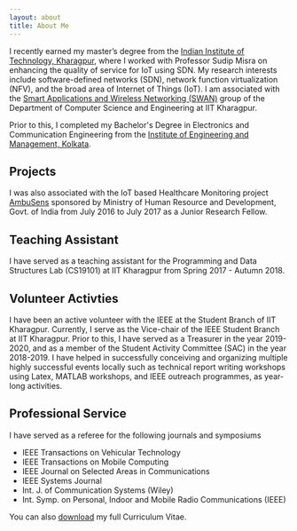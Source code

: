 ```yaml
---
layout: about
title: About Me
---
```

I recently earned my master’s degree from the [Indian Institute of Technology, Kharagpur](http://www.iitkgp.ac.in/), where I worked with Professor Sudip Misra on enhancing the quality of service for IoT using SDN. My research interests include software-defined networks (SDN), network function virtualization (NFV), and the broad area of Internet of Things (IoT). I am associated with the [Smart Applications and Wireless Networking (SWAN)](http://cse.iitkgp.ac.in/~smisra/swan/index.html) group of the Department of Computer Science and Engineering at IIT Kharagpur.

Prior to this, I completed my Bachelor's Degree in Electronics and Communication Engineering from the [Institute of Engineering and Management, Kolkata](http://iem.edu.in/).

## Projects
I was also associated with the IoT based Healthcare Monitoring project [AmbuSens](https://www.financialexpress.com/industry/technology/iit-kharagpur-comes-up-with-technology-to-remote-monitor-patient-condition/699228/) sponsored by Ministry of Human Resource and Development, Govt. of India from July 2016 to July 2017 as a Junior Research Fellow.

## Teaching Assistant
I have served as a teaching assistant for the Programming and Data Structures Lab (CS19101) at IIT Kharagpur from Spring 2017 - Autumn 2018.

## Volunteer Activties
I have been an active volunteer with the IEEE at the Student Branch of IIT Kharagpur. Currently, I serve as the Vice-chair of the IEEE Student Branch at IIT Kharagpur. Prior to this, I have served as a Treasurer in the year 2019-2020, and as a member of the Student Activity Committee (SAC) in the year 2018-2019. I have helped in successfully conceiving and organizing multiple highly successful events locally such as technical report writing workshops using Latex, MATLAB workshops, and IEEE outreach programmes, as year-long activities.


## Professional Service
I have served as a referee for the following journals and symposiums
- IEEE Transactions on Vehicular Technology
- IEEE Transactions on Mobile Computing
- IEEE Journal on Selected Areas in Communications
- IEEE Systems Journal
- Int. J. of Communication Systems (Wiley)
- Int. Symp. on Personal, Indoor and Mobile Radio Communications (IEEE)

You can also [download](assets/niloy-cv.pdf) my full Curriculum Vitae.
